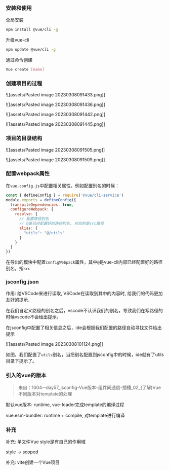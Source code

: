 ### 安装和使用

全局安装

```bash
npm install @vue/cli -g
```

升级vue-cli

```bash
npm update @vue/cli -g
```

通过命令创建

```bash
Vue create [name]
```


### 创建项目的过程

![[assets/Pasted image 20230308091433.png]]

![[assets/Pasted image 20230308091436.png]]

![[assets/Pasted image 20230308091442.png]]

![[assets/Pasted image 20230308091445.png]]

### 项目的目录结构

![[assets/Pasted image 20230308091505.png]]

![[assets/Pasted image 20230308091509.png]]



### 配置webpack属性

在`vue.config.js`中配置相关属性，例如配置别名的时候：

```js
const { defineConfig } = require('@vue/cli-service')
module.exports = defineConfig({
  transpileDependencies: true,
  configureWebpack: {
    resolve: {
      // 配置路径别名
      // @是已经配置好的路径别名: 对应的是src路径
      alias: {
        "utils": "@/utils" 
      }
    }
  }
})

```

在导出的模块中配置`configWebpack`属性，其中`@`是vue-cli内部已经配置好的路径别名，指`src`

### jsconfig.json

作用: 给VSCode来进行读取, VSCode在读取到其中的内容时, 给我们的代码更加友好的提示.

在我们自定义路径的别名之后，vscode不认识我们的别名，导致我们在写路径的时候vscode不会给出提示。

在jsconfig中配置了相关信息之后，ide会根据我们配置的路径自动寻找文件给出提示

![[assets/Pasted image 20230308101124.png]]

如图，我们配置了`utils`别名，当把别名配置到jsconfig中的时候，ide就有了utils目录下提示了。

### 引入的vue的版本

> 来自：1004--day57_jsconfig-Vue版本-组件间通信-插槽_02_(了解)Vue不同版本对template的处理

默认vue版本: runtime, vue-loader完成template的编译过程

vue.esm-bundler: runtime + compile, 对template进行编译

### 补充

补充: 单文件Vue style是有自己的作用域

style -> scoped

补充: vite创建一个Vue项目
